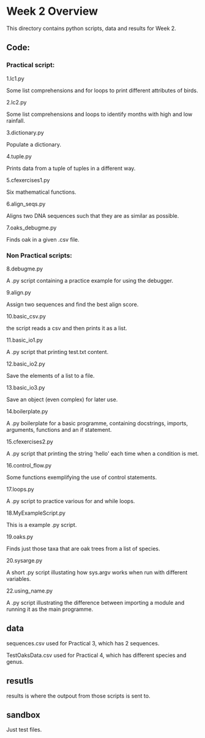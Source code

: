 # Week 2 Overview

This directory contains python scripts, data and results for Week 2.

## Code:

### Practical script:

1.lc1.py

Some list comprehensions and for loops to print different attributes of birds.

2.lc2.py

Some list comprehensions and loops to identify months with high and low rainfall.

3.dictionary.py

Populate a dictionary. 

4.tuple.py

Prints data from a tuple of tuples in a different way.

5.cfexercises1.py

Six mathematical functions.

6.align_seqs.py 

Aligns two DNA sequences such that they are as similar as possible.

7.oaks_debugme.py

Finds oak in a given .csv file.


### Non Practical scripts:

8.debugme.py 

A .py script containing a practice example for using the debugger.

9.align.py

Assign two sequences and find the best align score.

10.basic_csv.py

the script reads a csv and then prints it as a list.

11.basic_io1.py

A .py script that printing test.txt content.

12.basic_io2.py

Save the elements of a list to a file.

13.basic_io3.py

Save an object (even complex) for later use.

14.boilerplate.py

A .py boilerplate for a basic programme, containing docstrings, imports, arguments, functions and an if statement.

15.cfexercises2.py

A .py script that printing the string 'hello' each time when a condition is met.

16.control_flow.py

Some functions exemplifying the use of control statements.

17.loops.py

A .py script to practice various for and while loops.

18.MyExampleScript.py

This is a example .py script.

19.oaks.py

Finds just those taxa that are oak trees from a list of species.

20.sysarge.py

A short .py script illustating how sys.argv works when run with different variables.

22.using_name.py

A .py script illustrating the difference between importing a module and running it as the main programme.


## data

sequences.csv used for Practical 3, which has 2 sequences.

TestOaksData.csv used for Practical 4, which has different species and genus.


## resutls

results is where the outpout from those scripts is sent to.


## sandbox

Just test files.
